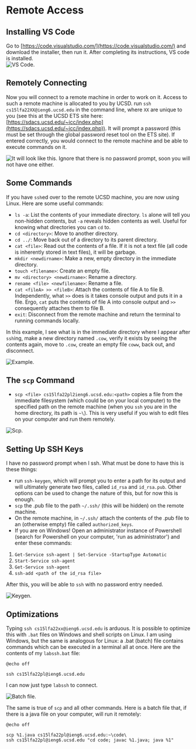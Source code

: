 # Remote Access

## Installing VS Code

Go to [https://code.visualstudio.com/](https://code.visualstudio.com/) and download the installer, then run it. After completing its instructions, VS code is installed.<br>
![VS Code.](report0vscode.PNG)

## Remotely Connecting

Now you will connect to a remote machine in order to work on it. Access to such a remote machine is allocated to you by UCSD. run ```ssh cs15lfa22XX@ieng6.ucsd.edu``` in the command line, where ```XX``` are unique to you (see this at the UCSD ETS site here: [https://sdacs.ucsd.edu/~icc/index.php](https://sdacs.ucsd.edu/~icc/index.php)). It will prompt a password (this must be set through the global password reset tool on the ETS site). If entered correctly, you would connect to the remote machine and be able to execute commands on it. <br>

![It will look like this. Ignore that there is no password prompt, soon you will not have one either.](report0ssh.PNG)

## Some Commands

If you have ```ssh```ed over to the remote UCSD machine, you are now using Linux. Here are some useful commands:

- ``ls -a``: List the contents of your immediate directory. ``ls`` alone will tell you non-hidden contents, but ``-a`` reveals hidden contents as well. Useful for knowing what directories you can ``cd`` to.
- ``cd <directory>``: Move to another directory.
- ``cd ../``: Move back out of a directory to its parent directory.
- ``cat <file>``: Read out the contents of a file. If it is not a text file (all code is inherently stored in text files), it will be garbage.
- ``mkdir <newdirname>``: Make a new, empty directory in the immediate directory.
- ``touch <filename>``: Create an empty file.
- ``mv <directory> <newdirname>``: Rename a directory.
- ``rename <file> <newfilename>``: Rename a file.
- ``cat <fileA> >> <fileB>``: Attach the contents of file A to file B. Independently, what ``>>`` does is it takes console output and puts it in a file. Ergo, ``cat`` puts the contents of file A into console output and ``>>`` consequently attaches them to file B.
- ``exit``: Disconnect from the remote machine and return the terminal to running commands locally. 

In this example, I see what is in the immediate directory where I appear after ```ssh```ing, make a new directory named ```.cow```, verify it exists by seeing the contents again, move to ```.cow```, create an empty file ```coww```, back out, and disconnect.

![Example.](report0cmd.PNG)

## The ```scp``` Command

- ```scp <file> cs15lfa22pl2ieng6.ucsd.edu:<path>``` copies a file from the immediate filesystem (which could be on your local computer) to the specified path on the remote machine (when you ```ssh``` you are in the home directory, its path is ```~\```). This is very useful if you wish to edit files on your computer and run them remotely.

![Scp.](report0scp.PNG)

## Setting Up SSH Keys

I have no password prompt when I ssh. What must be done to have this is these things:
- run ```ssh-keygen```, which will prompt you to enter a path for its output and will ultimately generate two files, called ```id_rsa``` and ```id_rsa.pub```. Other options can be used to change the nature of this, but for now this is enough.
- ```scp``` the .pub file to the path ```~/.ssh/``` (this will be hidden) on the remote machine.
- On the remote machine, in ```~/.ssh/``` attach the contents of the .pub file to an (otherwise empty) file called ```authorized_keys```.
- If you are on Windows! Open an administrator instance of Powershell (search for Powershell on your computer, 'run as administrator') and enter these commands:
1. ``Get-Service ssh-agent | Set-Service -StartupType Automatic``
2. ``Start-Service ssh-agent``
3. ``Get-Service ssh-agent``
4. ``ssh-add <path of the id_rsa file>``

After this, you will be able to ```ssh``` with no password entry needed.

![Keygen.](report0keygen.PNG)

## Optimizations

Typing ```ssh cs15lfa22xx@ieng6.ucsd.edu``` is arduous. It is possible to optimize this with ```.bat``` files on Windows and shell scripts on Linux. I am using Windows, but the same is analogous for Linux: a .bat (batch) file contains commands which can be executed in a terminal all at once. Here are the contents of my ```labssh.bat``` file:

```
@echo off

ssh cs15lfa22pl@ieng6.ucsd.edu
```

I can now just type `labssh` to connect.

![Batch file.](report0bat.PNG)

The same is true of `scp` and all other commands. Here is a batch file that, if there is a java file on your computer, will run it remotely:

```
@echo off 

scp %1.java cs15lfa22pl@ieng6.ucsd.edu:~\code\
ssh cs15lfa22pl@ieng6.ucsd.edu "cd code; javac %1.java; java %1"
```